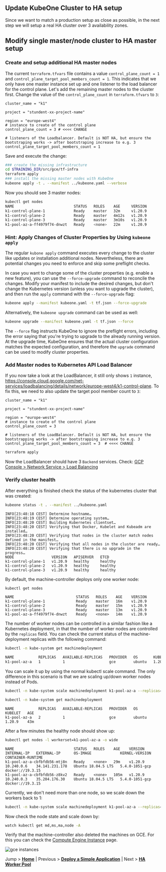 ## Update KubeOne Cluster to HA setup

Since we want to match a production setup as close as possible, in the next step we will setup a real HA cluster over 3 availability zones.

## Modify single master/node cluster to HA master setup

### Create and setup additional HA master nodes

The current `terraform.tfvars` file contains a value `control_plane_count = 1 ` and `control_plane_target_pool_members_count = 1`. This indicates that we only have one master instance set up and one listener to the load balancer for the control plane. Let's add the remaining master nodes to the cluster first. Change the value of the `control_plane_count` in `terraform.tfvars` to `3`: 

```hcl-terraform
cluster_name = "k1"

project = "stundent-xx-project-name"

region = "europe-west4"
# instance to create of the control plane
control_plane_count = 3 # <<<< CHANGE

# listeners of the Loadbalancer. Default is NOT HA, but ensure the bootstraping works -> after bootstraping increase to e.g. 3
control_plane_target_pool_members_count = 1
```

Save and execute the change:

```bash
### create the missing infrastructure
cd $TRAINING_DIR/src/gce/tf-infra
terraform apply
### install the missing master nodes with KubeOne
kubeone apply -t . --manifest ../kubeone.yaml --verbose
```

Now you should see 3 master nodes:

```bash
kubectl get nodes
NAME                           STATUS   ROLES    AGE     VERSION
k1-control-plane-1             Ready    master   32m     v1.20.9
k1-control-plane-2             Ready    master   4m12s   v1.20.9
k1-control-plane-3             Ready    master   3m10s   v1.20.9
k1-pool-az-a-ff4979f74-dnwzt   Ready    <none>   22m     v1.20.9
```

### Hint: Apply Changes of Cluster Properties by Using `kubeone apply`

The regular `kubone apply` command executes every change to the cluster like updates or installation additional nodes. Nevertheless, there are potential changes you need to enforce and skip some preflight checks.

In case you want to change some of the cluster properties (e.g. enable a new feature), you can use the `--force-upgrade` command to reconcile the changes. Modify your manifest to include the desired changes, but don't change the Kubernetes version (unless you want to upgrade the cluster), and then run the `appĺy` command with the `--force-upgrade` flag:

```bash
kubeone apply --manifest kubeone.yaml -t tf.json --force-upgrade
```

Alternatively, the `kubeone upgrade` command can be used as well:

```bash
kubeone upgrade --manifest kubeone.yaml -t tf.json --force
```

The `--force` flag instructs KubeOne to ignore the preflight errors, including the error saying that you're trying to upgrade to the already running version. At the upgrade time, KubeOne ensures that the actual cluster configuration matches the expected configuration, and therefore the `upgrade` command can be used to modify cluster properties.

### Add Master nodes to Kubernetes API Load Balancer
  
If you now take a look at the LoadBalancer, it still only shows `1` instance, https://console.cloud.google.com/net-services/loadbalancing/details/network/europe-west4/k1-control-plane.
To fix this, we need to also update the target pool member count to `3`:

```hcl-terraform
cluster_name = "k1"

project = "stundent-xx-project-name"

region = "europe-west4"
# instance to create of the control plane
control_plane_count = 3

# listeners of the LoadBalancer. Default is NOT HA, but ensure the bootstrapping works -> after bootstrapping increase to e.g. 3
control_plane_target_pool_members_count = 3  # <<<< CHANGE
```

```bash
terraform apply
```

Now the LoadBalancer should have 3 `Backend` services. Check: [GCP Console > Network Service > Load Balancing](https://console.cloud.google.com/net-services/loadbalancing/loadBalancers/list)
  
### Verify cluster health

After everything is finished check the status of the kubernetes cluster that was created:

```bash
kubeone status -t . --manifest ../kubeone.yaml
```

```text
INFO[23:48:18 CEST] Determine hostname…
INFO[23:48:19 CEST] Determine operating system…
INFO[23:48:20 CEST] Building Kubernetes clientset…
INFO[23:48:20 CEST] Verifying that Docker, Kubelet and Kubeadm are installed…
INFO[23:48:20 CEST] Verifying that nodes in the cluster match nodes defined in the manifest…
INFO[23:48:20 CEST] Verifying that all nodes in the cluster are ready…
INFO[23:48:20 CEST] Verifying that there is no upgrade in the progress…
NODE                 VERSION   APISERVER   ETCD
k1-control-plane-1   v1.20.9   healthy     healthy
k1-control-plane-2   v1.20.9   healthy     healthy
k1-control-plane-3   v1.20.9   healthy     healthy
```

By default, the machine-controller deploys only one worker node:

```bash
kubectl get nodes
```

```text
NAME                            STATUS   ROLES    AGE    VERSION
k1-control-plane-1              Ready    master   16m    v1.20.9
k1-control-plane-2              Ready    master   15m    v1.20.9
k1-control-plane-3              Ready    master   13m    v1.20.9
k1-pool-az-a-ff4979f74-dnwzt    Ready    <none>   14m    v1.20.9
```

The number of worker nodes can be controlled in a similar fashion like a Kubernetes deployment, in that the number of worker nodes are controlled by the `replicas` field. You can check the current status of the machine-deployment replicas with the following command:

```bash
kubectl -n kube-system get machinedeployment  

NAME           REPLICAS   AVAILABLE-REPLICAS   PROVIDER   OS       KUBELET   AGE
k1-pool-az-a   1          1                    gce        ubuntu   1.20.9    10m
```

You can scale it up by using the normal kubectl scale command. The only difference in this scenario is that we are scaling up/down worker nodes instead of Pods.

```bash 
kubectl -n kube-system scale machinedeployment k1-pool-az-a --replicas=2
```

```bash
kubectl -n kube-system get machinedeployment
```

```text
NAME           REPLICAS   AVAILABLE-REPLICAS   PROVIDER   OS       KUBELET   AGE
k1-pool-az-a   2          1                    gce        ubuntu   1.20.9    43m
```

After a few minutes the healthy node should show up:

```bash
kubectl get nodes -l workerset=k1-pool-az-a -o wide
```

```text
NAME                           STATUS   ROLES    AGE    VERSION   INTERNAL-IP   EXTERNAL-IP      OS-IMAGE             KERNEL-VERSION   CONTAINER-RUNTIME
k1-pool-az-a-cbfbfdb56-mtj8n   Ready    <none>   29m    v1.20.9   10.240.0.6    34.141.231.178   Ubuntu 18.04.5 LTS   5.4.0-1051-gcp   docker://19.3.15
k1-pool-az-a-cbfbfdb56-z8kv2   Ready    <none>   105m   v1.20.9   10.240.0.3    35.204.176.30    Ubuntu 18.04.5 LTS   5.4.0-1051-gcp   docker://19.3.15
```

Currently, we don't need more than one node, so we scale down the workers back to 1:

```bash
kubectl -n kube-system scale machinedeployment k1-pool-az-a --replicas=1
```

Now check the node state and scale down by:

```bash
watch kubectl get md,ms,ma,node -A
```

Verify that the machine-controller also deleted the machines on GCE. For this you can check the [Compute Engine Instance](https://console.cloud.google.com/compute/instances) page.

![gce instances](../../.images/gce_k1_instances.png)


Jump > [**Home**](../README.md) | Previous > [**Deploy a Simple Application**](../04_deploy-app-01-simple/README.md) | Next > [**HA Worker Pool**](../06_HA-worker/README.md)
